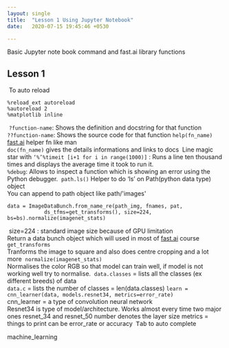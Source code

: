 ```yaml
---
layout: single
title:  "Lesson 1 Using Jupyter Notebook"
date:   2020-07-15 19:45:46 +0530

---
```


Basic Jupyter note book command and fast.ai library functions


## Lesson 1
​
To auto reload
​
```
%reload_ext autoreload
%autoreload 2
%matplotlib inline
```
​
`?function-name`: Shows the definition and docstring for that function  
`??function-name`: Shows the source code for that function
​
`help(fn_name)` [fast.ai](http://fast.ai) helper fn like man  
`doc(fn_name)` gives the details informations and links to docs
​
Line magic star with `‘%’%timeit [i+1 for i in range(1000)]` : Runs a line ten thousand times and displays the average time it took to run it.  
`%debug`: Allows to inspect a function which is showing an error using the Python debugger.
​
`path.ls()` Helper to do ‘ls’ on Path(python data type) object  
You can append to path object like path/'images'
​
```
data = ImageDataBunch.from_name_re(path_img, fnames, pat, 
            ds_tfms=get_transforms(), size=224, bs=bs).normalize(imagenet_stats)
```
​
size=224 : standard image size because of GPU limitation  
Return a data bunch object which will used in most of [fast.ai](http://fast.ai) course
​
`get_transforms`  
Tranforms the image to square and also does centre cropping and a lot more
​
`normalize(imagenet_stats)`  
Normalises the color RGB so that model can train well, if model is not working well try to normalise.
​
`data.classes` = lists all the classes (ex different breeds) of data  
`data.c` = lists the number of classes = len(data.classes)
​
`learn = cnn_learner(data, models.resnet34, metrics=error_rate)`  
cnn_learner = a type of convolution neural network  
Resnet34 is type of model/architecture. Works almost every time two major ones resnet\_34 and resnet\_50 number denotes the layer size
​
metrics = things to print can be error_rate or accuracy
​
<kbd>Tab</kbd> to auto complete
​

machine_learning
